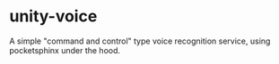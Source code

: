 # unity-voice

A simple "command and control" type voice recognition service, using pocketsphinx under the hood.
